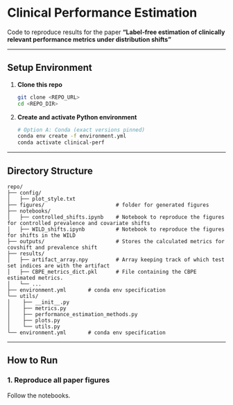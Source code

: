# Clinical Performance Estimation

Code to reproduce results for the paper **“Label‑free estimation of clinically relevant performance metrics under distribution shifts”**

---

## Setup Environment

1. **Clone this repo**

   ```bash
   git clone <REPO_URL>
   cd <REPO_DIR>
   ```
2. **Create and activate Python environment**

   ```bash
   # Option A: Conda (exact versions pinned)
   conda env create -f environment.yml
   conda activate clinical-perf


---

## Directory Structure

```
repo/
├── config/                
│   ├── plot_style.txt
├── figures/                       # folder for generated figures
├── notebooks/              
│   ├── controlled_shifts.ipynb    # Notebook to reproduce the figures for controlled prevalence and covariate shifts
│   ├── WILD_shifts.ipynb          # Notebook to reproduce the figures for shifts in the WILD
├── outputs/                       # Stores the calculated metrics for covshift and prevalence shift
├── results/                       
│   ├── artifact_array.npy         # Array keeping track of which test set indices are with the artifact
│   ├── CBPE_metrics_dict.pkl      # File containing the CBPE estimated metrics.
│   └── ...
├── environment.yml       # conda env specification
└── utils/
│    ├── __init__.py
│    ├── metrics.py
│    ├── performance_estimation_methods.py
│    ├── plots.py
│    └── utils.py
└── environment.yml       # conda env specification
```


---

## How to Run

### 1. Reproduce all paper figures
Follow the notebooks.

